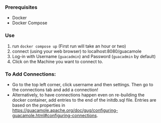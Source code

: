 ### Prerequisites
- Docker
- Docker Compose

### Use
1. run `docker compose up` (First run will take an hour or two)
2. connect (using your web browser) to localhost:8080/guacamole
3. Log-in with Username (`guacadmin`) and Password (`guacadmin` by default)
4. Click on the Machine you want to connect to.

### To Add Connections:
- Go to the top left corner, click username and then settings. Then go to the connections tab and add a connection!
- Alternatively, to have connections happen even on re-building the docker container, add entries to the end of the initdb.sql file. Entries are based on the properties in https://guacamole.apache.org/doc/gug/configuring-guacamole.html#configuring-connections. 